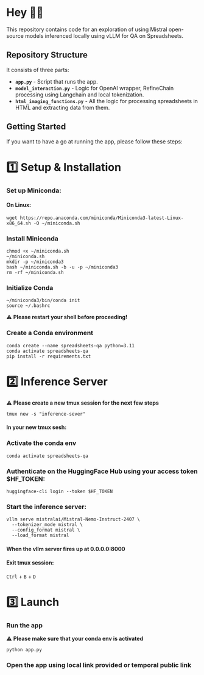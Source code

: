 # Hey 👋🏻

This repository contains code for an exploration of using Mistral open-source models inferenced locally using vLLM for QA on Spreadsheets.

## Repository Structure

It consists of three parts:

- **`app.py`** - Script that runs the app.
- **`model_interaction.py`** - Logic for OpenAI wrapper, RefineChain processing using Langchain and local tokenization.
- **`html_imaging_functions.py`** - All the logic for processing spreadsheets in HTML and extracting data from them.

## Getting Started

If you want to have a go at running the app, please follow these steps:

# 1️⃣ Setup & Installation

### Set up Miniconda:

#### On Linux:

```shell
wget https://repo.anaconda.com/miniconda/Miniconda3-latest-Linux-x86_64.sh -O ~/miniconda.sh
```

### Install Miniconda

```shell
chmod +x ~/miniconda.sh
~/miniconda.sh
mkdir -p ~/miniconda3
bash ~/miniconda.sh -b -u -p ~/miniconda3
rm -rf ~/miniconda.sh
```

### Initialize Conda

```shell
~/miniconda3/bin/conda init
source ~/.bashrc
```

⚠️ **Please restart your shell before proceeding!**

### Create a Conda environment

```shell
conda create --name spreadsheets-qa python=3.11
conda activate spreadsheets-qa
pip install -r requirements.txt
```
# 2️⃣ Inference Server 

⚠️ **Please create a new tmux session for the next few steps**
```shell
tmux new -s "inference-sever"
```
#### In your new tmux sesh:

### Activate the conda env
```shell
conda activate spreadsheets-qa
```

### Authenticate on the HuggingFace Hub using your access token $HF_TOKEN:

```shell
huggingface-cli login --token $HF_TOKEN
```

### Start the inference server:

```shell
vllm serve mistralai/Mistral-Nemo-Instruct-2407 \
  --tokenizer_mode mistral \
  --config_format mistral \
  --load_format mistral
```

#### When the vllm server fires up at 0.0.0.0:8000
#### Exit tmux session:
`Ctrl` + `B` + `D`

# 3️⃣ Launch

### Run the app 
⚠️ **Please make sure that your conda env is activated**
```shell
python app.py
```

### Open the app using local link provided or temporal public link







